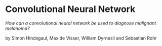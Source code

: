 # Convolutional Neural Network

*How can a convolutional neural network be used to diagnose malignant melanoma?*

by Simon Hindsgaul, Max de Visser, William Dyrnesli and Sebastian Rohr
